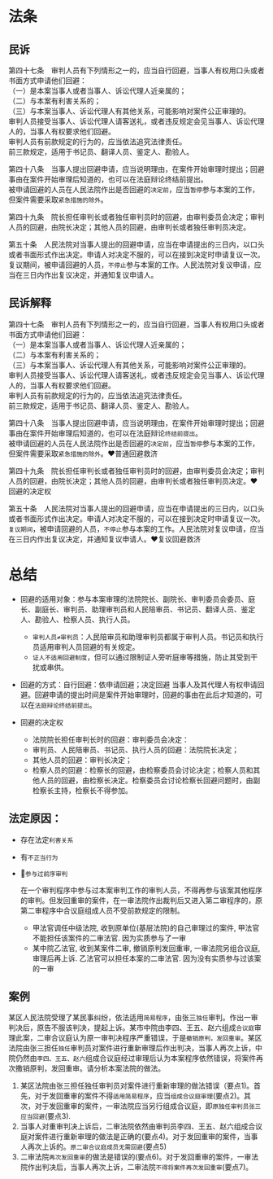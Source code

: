 # 法条
## 民诉
第四十七条　审判人员有下列情形之一的，应当自行回避，当事人有权用口头或者书面方式申请他们回避：  
（一）是本案当事人或者当事人、诉讼代理人近亲属的；  
（二）与本案有利害关系的；  
（三）与本案当事人、诉讼代理人有其他关系，可能影响对案件公正审理的。  
审判人员接受当事人、诉讼代理人请客送礼，或者违反规定会见当事人、诉讼代理人的，当事人有权要求他们回避。  
审判人员有前款规定的行为的，应当依法追究法律责任。  
前三款规定，适用于书记员、翻译人员、鉴定人、勘验人。

第四十八条　当事人提出回避申请，应当说明理由，在案件开始审理时提出；回避事由在案件开始审理后知道的，也可以在法庭辩论终结前提出。  
被申请回避的人员在人民法院作出是否回避的`决定前`，应当`暂停`参与本案的工作，但案件需要采取`紧急措施的除外`。

第四十九条　院长担任审判长或者独任审判员时的回避，由审判委员会决定；审判人员的回避，由院长决定；其他人员的回避，由审判长或者独任审判员决定。

第五十条　人民法院对当事人提出的回避申请，应当在申请提出的三日内，以口头或者书面形式作出决定。申请人对决定不服的，可以在接到决定时申请复议一次。复议期间，被申请回避的人员，`不停止`参与本案的工作。人民法院对复议申请，应当在三日内作出复议决定，并通知复议申请人。

## 民诉解释

第四十七条　审判人员有下列情形之一的，应当自行回避，当事人有权用口头或者书面方式申请他们回避：  
（一）是本案当事人或者当事人、诉讼代理人近亲属的；  
（二）与本案有利害关系的；  
（三）与本案当事人、诉讼代理人有其他关系，可能影响对案件公正审理的。  
审判人员接受当事人、诉讼代理人请客送礼，或者违反规定会见当事人、诉讼代理人的，当事人有权要求他们回避。  
审判人员有前款规定的行为的，应当依法追究法律责任。  
前三款规定，适用于书记员、翻译人员、鉴定人、勘验人。  

第四十八条　当事人提出回避申请，应当说明理由，在案件开始审理时提出；回避事由在案件开始审理后知道的，也可以在法庭辩论`终结前提出`。  
被申请回避的人员在人民法院作出是否回避的`决定前`，应当`暂停`参与本案的工作，但案件需要采取`紧急措施的除外`。❤️普通回避救济

第四十九条　院长担任审判长或者独任审判员时的回避，由审判委员会决定；审判人员的回避，由院长决定；其他人员的回避，由审判长或者独任审判员决定。❤️回避的决定权

第五十条　人民法院对当事人提出的回避申请，应当在申请提出的三日内，以口头或者书面形式作出决定。申请人对决定不服的，可以在接到决定时申请复议一次。`复议期间`，被申请回避的人员，`不停止`参与本案的工作。人民法院对复议申请，应当在三日内作出复议决定，并通知复议申请人。❤️复议回避救济


# 总结

- 回避的适用对象：参与本案审理的法院院长、副院长、审判委员会委员、庭长、副庭长、审判员、助理审判员和人民陪审员、书记员、翻译人员、鉴定人、勘验人、检察人员、执行人员。
    - `审判人员≠审判员`：人民陪审员和助理审判员都属于审判人员。书记员和执行员适用审判人员回避的有关规定。
    - `证人不适用回避制度`，但可以通过限制证人旁听庭审等措施，防止其受到干扰或串供。
- 回避的方式：自行回避：依申请回避；决定回避
    当事人及其代理人有权申请回避。回避申请的提出时间是案件开始审理时，回避的事由在此后才知道的，可以在`法庭辩论终结前提出`。

- 回避的决定权
    - 法院院长担任审判长时的回避：审判委员会决定：
    - 审判员、人民陪审员、书记员、执行人员的回避：法院院长决定；
    - 其他人员的回避：审判长决定；
    - 检察人员的回避：检察长的回避，由检察委员会讨论决定；检察人员和其他人员的回避，由检察长决定。检察委员会讨论检察长回避问题时，由副检察长主持，检察长不得参加。




## 法定原因：
- 存在法定`利害关系`
- 有`不正当行为`
- 🔴`参与过前序审判`
    
    在一个审判程序中参与过本案审判工作的审判人员，不得再参与该案其他程序的审判。但发回重审的案件，在一审法院作出裁判后又进入第二审程序的，原第二审程序中合议庭组成人员不受前款规定的限制。

    - 甲法官调任中级法院, 收到原单位(基层法院)的自己审理过的案件, 甲法官不能担任该案件的二审法官. 因为实质参与了一审
    - 某中院乙法官, 收到某案件二审, 撤销原判发回重审, 一审法院另组合议庭, 审理后再上诉. 乙法官可以担任本案的二审法官. 因为没有实质参与过该案的一审


## 案例
某区人民法院受理了某民事纠纷，依法适用`简易程序`，由张三`独任`审判。作出一审判决后，原告不服该判决，提起上诉。某市中院由李四、王五、赵六组成`合议庭`审理此案，二审合议庭认为原一审判决程序严重错误，于是`撤销原判，发回重审`。某区法院由张三担任`独任`审判员对案件进行重新审理后作出判决，当事人再次上诉，中院仍然由`李四、王五、赵六`组成合议庭经过审理后认为本案程序依然错误，将案件再次撒销原判，发回重审。请分析本案法院的做法。
1. 某区法院由张三担任独任审判员对案件进行重新审理的做法错误（要点1)。首先，对于发回重审的案件不得`适用简易程序`，应当`组成合议庭审理`(要点2)。其次，对于发回重审的案件，一审法院应当另行组成合议庭，即`原独任审判员张三应当回避`(要点3).
2. 当事人对重审判决上诉后，二审法院依然由审判员李四、王五、赵六组成合议庭对案件进行重新审理的做法是正确的(要点4)。对于发回重审的案件，当事人再次上诉的。`原二审合议庭成员无需回避`(要点5)
3. 二审法院`再次发回重审`的做法是错误的(要点6)。对于发回重审的案件，一审法院作出判决后，当事人再次上诉，二审法院`不得将案件再次发回重审`(要点7)。